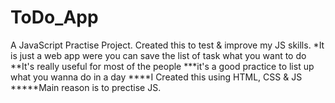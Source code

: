 # ToDo_App
A JavaScript Practise Project. Created this to test & improve my JS skills.
*It is just a web app were you can save the list of task what you want to do
**It's really useful for most of the people
***it's a good practice to list up what you wanna do in a day
****I Created this using HTML, CSS & JS
*****Main reason is to prectise JS.
